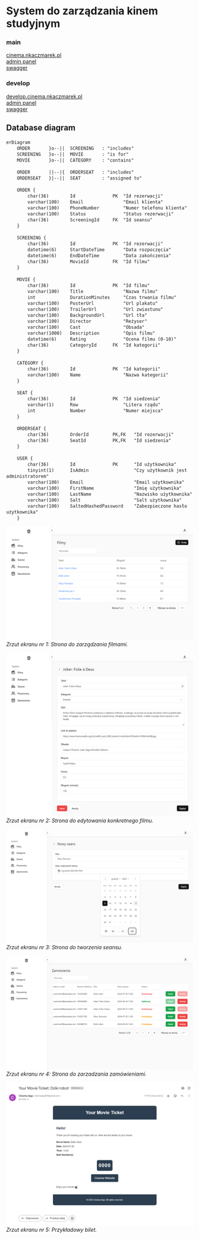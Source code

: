 # System do zarządzania kinem studyjnym

### main
[cinema.nkaczmarek.pl](https://cinema.nkaczmarek.pl)\
[admin panel](https://cinema.nkaczmarek.pl/admin)\
[swagger](https://cinema.nkaczmarek.pl/swagger)

### develop
[develop.cinema.nkaczmarek.pl](https://develop.cinema.nkaczmarek.pl)\
[admin panel](https://develop.cinema.nkaczmarek.pl/admin)\
[swagger](https://develop.cinema.nkaczmarek.pl/swagger)

## Database diagram

```mermaid
erDiagram
    ORDER       }o--||  SCREENING   : "includes"
    SCREENING   }o--||  MOVIE       : "is for"
    MOVIE       }o--||  CATEGORY    : "contains"
    
    ORDER       ||--|{  ORDERSEAT   : "includes"
    ORDERSEAT   }|--||  SEAT        : "assigned to"

    ORDER {
        char(36)        Id              PK  "Id rezerwacji"
        varchar(100)    Email               "Email klienta"
        varchar(100)    PhoneNumber         "Numer telefonu klienta"
        varchar(100)    Status              "Status rezerwacji"
        char(36)        ScreeningId     FK  "Id seansu"
    }

    SCREENING {
        char(36)        Id              PK  "Id rezerwacji"
        datetime(6)     StartDateTime       "Data rozpoczęcia"
        datetime(6)     EndDateTime         "Data zakończenia"
        char(36)        MovieId         FK  "Id filmu"
    }
    
    MOVIE {
        char(36)        Id              PK  "Id filmu"
        varchar(100)    Title               "Nazwa filmu"
        int             DurationMinutes     "Czas trwania filmu"
        varchar(100)    PosterUrl           "Url plakatu"
        varchar(100)    TrailerUrl          "Url zwiastunu"
        varchar(100)    BackgroundUrl       "Url tła"
        varchar(100)    Director            "Reżyser"
        varchar(100)    Cast                "Obsada"
        varchar(1000)   Description         "Opis filmu"
        datetime(6)     Rating              "Ocena filmu (0-10)"
        char(36)        CategoryId      FK  "Id kategorii"
    }
    
    CATEGORY {
        char(36)        Id              PK  "Id kategorii"
        varchar(100)    Name                "Nazwa kategorii"
    }
    
    SEAT {
        char(36)        Id              PK  "Id siedzenia"
        varchar(1)      Row                 "Litera rządu"
        int             Number              "Numer miejsca"
    }
    
    ORDERSEAT {
        char(36)        OrderId         PK,FK  	"Id rezerwacji"
        char(36)        SeatId          PK,FK  	"Id siedzenia"
    }
    
    USER {
        char(36)        Id              PK  	"Id użytkownika"
        tinyint(1)      IsAdmin             	"Czy użytkownik jest administratorem"
        varchar(100)    Email               	"Email użytkownika"
        varchar(100)    FirstName           	"Imię użytkownika"
        varchar(100)    LastName            	"Nazwisko użytkownika"
        varchar(100)    Salt		        	"Salt użytkownika"
        varchar(100)    SaltedHashedPassword	"Zabezpieczone hasło użytkownika"
    }
```

![Screenshot 1](images/image1.png)
*Zrzut ekranu nr 1: Strona do zarządzania filmami.*

![Screenshot 2](images/image2.png)
*Zrzut ekranu nr 2: Strona do edytowania konkretnego filmu.*

![Screenshot 3](images/image3.png)
*Zrzut ekranu nr 3: Strona do tworzenia seansu.*

![ImScreenshotage 4](images/image4.png)
*Zrzut ekranu nr 4: Strona do zarzadzania zamówieniami.*

![ImScreenshotage 5](images/image5.png)
*Zrzut ekranu nr 5: Przykładowy bilet.*